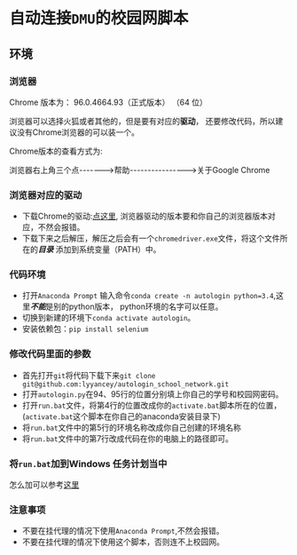 # 自动连接`DMU`的校园网脚本

## 环境

### 浏览器

Chrome 版本为： 96.0.4664.93（正式版本） （64 位）

浏览器可以选择火狐或者其他的，但是要有对应的**驱动**， 还要修改代码，所以建议没有Chrome浏览器的可以装一个。

Chrome版本的查看方式为:

浏览器右上角三个点------->帮助---------------->关于Google Chrome

### 浏览器对应的驱动

- 下载Chrome的驱动:[点这里](https://chromedriver.chromium.org/downloads), 浏览器驱动的版本要和你自己的浏览器版本对应，不然会报错。
- 下载下来之后解压，解压之后会有一个`chromedriver.exe`文件，将这个文件所在的***目录*** 添加到系统变量（PATH）中。

### 代码环境

- 打开`Anaconda Prompt` 输入命令`conda create -n autologin python=3.4`,这里***不能***是别的python版本， python环境的名字可以任意。
- 切换到新建的环境下`conda activate autologin`。
-  安装依赖包：`pip install selenium `

### 修改代码里面的参数

- 首先打开`git`将代码下载下来`git clone git@github.com:lyyancey/autologin_school_network.git`
- 打开`autologin.py`在94、95行的位置分别填上你自己的学号和校园网密码。
- 打开`run.bat`文件，将第4行的位置改成你的`activate.bat`脚本所在的位置，(`activate.bat`这个脚本在你自己的anaconda安装目录下)
- 将`run.bat`文件中的第5行的环境名称改成你自己创建的环境名称
- 将`run.bat`文件中的第7行改成代码在你的电脑上的路径即可。

### 将`run.bat`加到Windows 任务计划当中

怎么加可以参考[这里](https://github.com/lyyancey/daily_report)

### 注意事项

- 不要在挂代理的情况下使用`Anaconda Prompt`,不然会报错。
- 不要在挂代理的情况下使用这个脚本，否则连不上校园网。